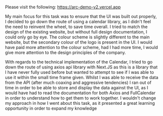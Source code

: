 Please visit the following: 
https://arc-demo-v2.vercel.app

My main focus for this task was to ensure that the UI was built out properly, I decided to go down the route of using a calendar library, as I didn't feel the need to reinvent the wheel, to save time overall. 
I tried to match the design of the existing website, but without full design documentation, I could only go by eye. The colour scheme is slightly different to the main website, but the secondary colour of the logo is present in the UI. 
I would have paid more attention to the colour scheme, had I had more time, I would give more attention to the design principles of the company. 

With regards to the technical implementation of the Calendar, I tried to go down the route of using axios api library with Next.JS as this is a library that I have never fully used before but wanted to attempt to see if I was able to use it within the small time frame given. 
Whilst I was able to receive the data from the API (after much coaxing and aggressive tendencies) I ran out of time in order to be able to store and display the data against the UI, as I would have had to read the documentation for both Axios and FullCalendar in order to understand how to get them to work together. 
I wouldn't change my approach in how I went about this task, as it presented a great learning opportunity in order to expand my knowledge 
